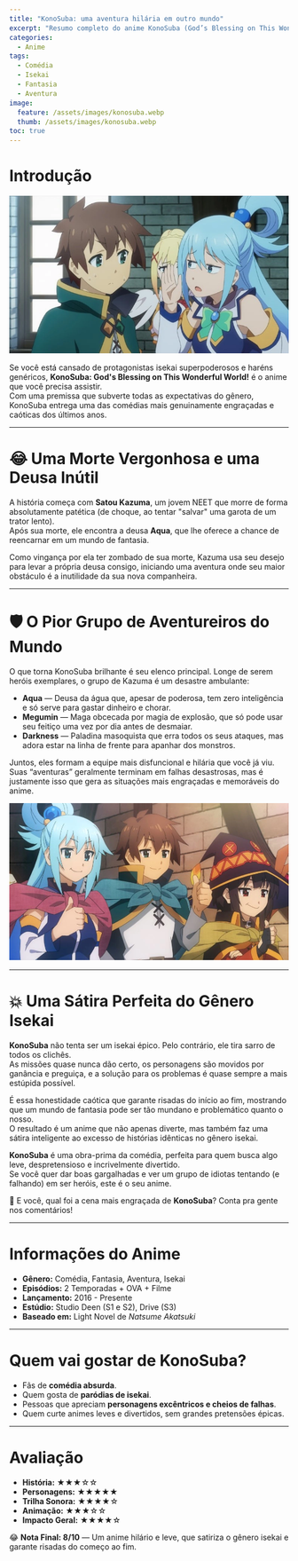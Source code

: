 ```yaml
---
title: "KonoSuba: uma aventura hilária em outro mundo"
excerpt: "Resumo completo do anime KonoSuba (God’s Blessing on This Wonderful World!). Uma sátira hilária do gênero isekai, com personagens caóticos e situações absurdas."
categories:
  - Anime
tags:
  - Comédia
  - Isekai
  - Fantasia
  - Aventura
image:
  feature: /assets/images/konosuba.webp
  thumb: /assets/images/konosuba.webp
toc: true
---
```


# Introdução

![KonoSuba - Kazuma, Aqua, Megumin e Darkness](/assets/images/konosuba.webp)

Se você está cansado de protagonistas isekai superpoderosos e haréns genéricos, **KonoSuba: God's Blessing on This Wonderful World!** é o anime que você precisa assistir.  
Com uma premissa que subverte todas as expectativas do gênero, KonoSuba entrega uma das comédias mais genuinamente engraçadas e caóticas dos últimos anos.

---

# 😂 Uma Morte Vergonhosa e uma Deusa Inútil

A história começa com **Satou Kazuma**, um jovem NEET que morre de forma absolutamente patética (de choque, ao tentar "salvar" uma garota de um trator lento).  
Após sua morte, ele encontra a deusa **Aqua**, que lhe oferece a chance de reencarnar em um mundo de fantasia.  

Como vingança por ela ter zombado de sua morte, Kazuma usa seu desejo para levar a própria deusa consigo, iniciando uma aventura onde seu maior obstáculo é a inutilidade da sua nova companheira.

---

# 🛡️ O Pior Grupo de Aventureiros do Mundo

O que torna KonoSuba brilhante é seu elenco principal. Longe de serem heróis exemplares, o grupo de Kazuma é um desastre ambulante:

- **Aqua** — Deusa da água que, apesar de poderosa, tem zero inteligência e só serve para gastar dinheiro e chorar.  
- **Megumin** — Maga obcecada por magia de explosão, que só pode usar seu feitiço uma vez por dia antes de desmaiar.  
- **Darkness** — Paladina masoquista que erra todos os seus ataques, mas adora estar na linha de frente para apanhar dos monstros.  

Juntos, eles formam a equipe mais disfuncional e hilária que você já viu.  
Suas “aventuras” geralmente terminam em falhas desastrosas, mas é justamente isso que gera as situações mais engraçadas e memoráveis do anime.

![O grupo disfuncional de KonoSuba](/assets/images/konosuba2.webp)

---

# 💥 Uma Sátira Perfeita do Gênero Isekai

**KonoSuba** não tenta ser um isekai épico. Pelo contrário, ele tira sarro de todos os clichês.  
As missões quase nunca dão certo, os personagens são movidos por ganância e preguiça, e a solução para os problemas é quase sempre a mais estúpida possível.

É essa honestidade caótica que garante risadas do início ao fim, mostrando que um mundo de fantasia pode ser tão mundano e problemático quanto o nosso.  
O resultado é um anime que não apenas diverte, mas também faz uma sátira inteligente ao excesso de histórias idênticas no gênero isekai.

**KonoSuba** é uma obra-prima da comédia, perfeita para quem busca algo leve, despretensioso e incrivelmente divertido.  
Se você quer dar boas gargalhadas e ver um grupo de idiotas tentando (e falhando) em ser heróis, este é o seu anime.

💬 E você, qual foi a cena mais engraçada de **KonoSuba**? Conta pra gente nos comentários!  

---

# Informações do Anime

- **Gênero:** Comédia, Fantasia, Aventura, Isekai  
- **Episódios:** 2 Temporadas + OVA + Filme  
- **Lançamento:** 2016 - Presente  
- **Estúdio:** Studio Deen (S1 e S2), Drive (S3)  
- **Baseado em:** Light Novel de *Natsume Akatsuki*  

---

# Quem vai gostar de KonoSuba?

- Fãs de **comédia absurda**.  
- Quem gosta de **paródias de isekai**.  
- Pessoas que apreciam **personagens excêntricos e cheios de falhas**.  
- Quem curte animes leves e divertidos, sem grandes pretensões épicas.  

---

# Avaliação

- **História:** ★★★☆☆  
- **Personagens:** ★★★★★  
- **Trilha Sonora:** ★★★★☆  
- **Animação:** ★★★☆☆  
- **Impacto Geral:** ★★★★☆  

😂 **Nota Final: 8/10** — Um anime hilário e leve, que satiriza o gênero isekai e garante risadas do começo ao fim.  
